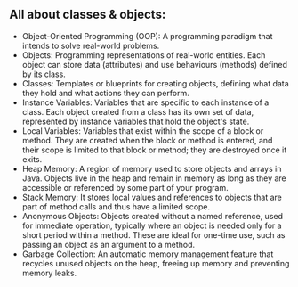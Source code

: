 All about classes & objects:
----------------------------

- Object-Oriented Programming (OOP): A programming paradigm that intends to solve real-world problems.
- Objects: Programming representations of real-world entities. Each object can store data (attributes) and use behaviours (methods) defined by its class.
- Classes: Templates or blueprints for creating objects, defining what data they hold and what actions they can perform.
- Instance Variables: Variables that are specific to each instance of a class. Each object created from a class has its own set of data, represented by instance variables that hold the object's state.
- Local Variables: Variables that exist within the scope of a block or method. They are created when the block or method is entered, and their scope is limited to that block or method; they are destroyed once it exits.
- Heap Memory: A region of memory used to store objects and arrays in Java. Objects live in the heap and remain in memory as long as they are accessible or referenced by some part of your program.
- Stack Memory: It stores local values and references to objects that are part of method calls and thus have a limited scope.
- Anonymous Objects: Objects created without a named reference, used for immediate operation, typically where an object is needed only for a short period within a method. These are ideal for one-time use, such as passing an object as an argument to a method.
- Garbage Collection: An automatic memory management feature that recycles unused objects on the heap, freeing up memory and preventing memory leaks.
